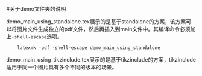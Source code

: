#关于demo文件夹的说明

demo_main_using_standalone.tex展示的是基于standalone的方案，该方案可以将图片文件生成独立的pdf文件，然后再插入到main文件中。其编译命令必须加上`-shell-escape`选项。

```shell
	latexmk -pdf -shell-escape demo_main_using_standalone
```

demo_main_using_tikzinclude.tex展示的是基于tikzinclude的方案，tikzinclude适用于同一个图片具有多个不同的版本的场景。